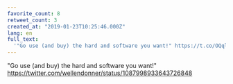 ```yaml
---
favorite_count: 8
retweet_count: 3
created_at: "2019-01-23T10:25:46.000Z"
lang: en
full_text:
  '"Go use (and buy) the hard and software you want!" https://t.co/OQqlnt3tYl'
---
```


"Go use (and buy) the hard and software you want!"
<https://twitter.com/wellendonner/status/1087998933643726848>
